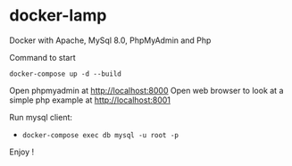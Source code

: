 # docker-lamp

Docker with Apache, MySql 8.0, PhpMyAdmin and Php

Command to start
```
docker-compose up -d --build
```

Open phpmyadmin at [http://localhost:8000](http://localhost:8000)
Open web browser to look at a simple php example at [http://localhost:8001](http://localhost:8001)

Run mysql client:

- `docker-compose exec db mysql -u root -p` 

Enjoy !
